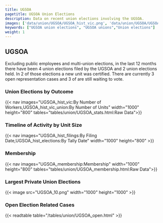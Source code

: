 ```yaml
---
title: UGSOA
pagetitle: UGSOA Union Elections
description: Data on recent union elections involving the UGSOA.
images: ['data/union/UGSOA/UGSOA_hist_vic.png', 'data/union/UGSOA/UGSOA_hist_size.png', 'data/union/UGSOA/UGSOA_10.png']
keywords: ["UGSOA union elections", "UGSOA unions","Union elections"]
weight: 1
---
```

##  UGSOA

Excluding public employees and multi-union elections, in the last 12 months there have been 4 union elections filed by the UGSOA and 2 union elections held. In 2 of those elections a new unit was certified. There are currently 3 open representation cases and 3 of are still waiting to vote.

### Union Elections by Outcome
{{< nav images="UGSOA_hist_vic:By Number of Workers,UGSOA_hist_vic_union:By Number of Units" width="1000" height="800" tables="tables/union/UGSOA_stats.html:Raw Data">}}

### Timeline of Activity by Unit Size
{{< nav images="UGSOA_hist_filings:By Filing Date,UGSOA_hist_elections:By Tally Date" width="1000" height="800" >}}

### Membership
{{< nav images="UGSOA_membership:Membership" width="1000" height="800" tables="tables/union/UGSOA_membership.html:Raw Data">}}

### Largest Private Union Elections
{{< image src="UGSOA_10.png" width="1000" height="1000"  >}}

### Open Election Related Cases
{{< readtable table="/tables/union/UGSOA_open.html" >}}


